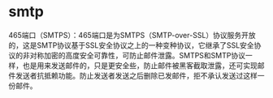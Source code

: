 # smtp


465端口（SMTPS）：465端口是为SMTPS（SMTP-over-SSL）协议服务开放的，这是SMTP协议基于SSL安全协议之上的一种变种协议，它继承了SSL安全协议的非对称加密的高度安全可靠性，可防止邮件泄露。SMTPS和SMTP协议一样，也是用来发送邮件的，只是更安全些，防止邮件被黑客截取泄露，还可实现邮件发送者抗抵赖功能。防止发送者发送之后删除已发邮件，拒不承认发送过这样一份邮件。